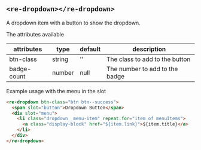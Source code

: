 ## `<re-dropdown></re-dropdown>`

A dropdown item with a button to show the dropdown.

The attributes available

| attributes  | type    | default | description                    |
|-------------|---------|---------|--------------------------------|
| btn-class   | string  | ''      | The class to add to the button |
| badge-count | number  | null    | The number to add to the badge |

Example usage with the menu in the slot

```html
<re-dropdown btn-class="btn btn--success">
  <span slot="button">Dropdown Button</span>
  <div slot="menu">
    <li class="dropdown__menu-item" repeat.for="item of menuItems">
      <a class="display-block" href="${item.link}">${item.title}</a>
    </li>
  </div>
</re-dropdown>
```
